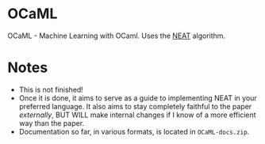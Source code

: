 # OCaML
OCaML - Machine Learning with OCaml. Uses the [NEAT](https://nn.cs.utexas.edu/downloads/papers/stanley.ec02.pdf) algorithm.

# Notes
- This is not finished!
- Once it is done, it aims to serve as a guide to implementing NEAT in your preferred language. It also aims to stay completely faithful to the paper *externally*, BUT WILL make internal changes if I know of a more efficient way than the paper.
- Documentation so far, in various formats, is located in `OCaML-docs.zip`.
